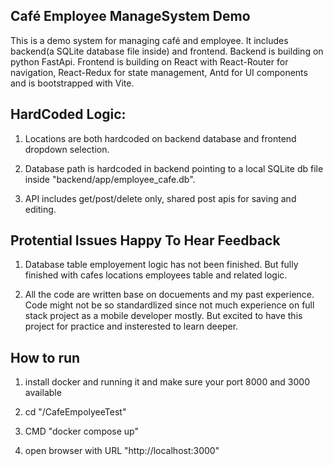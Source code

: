 ## Café Employee ManageSystem Demo

This is a demo system for managing café and employee. It includes backend(a SQLite database file inside) and frontend. Backend is building on python FastApi. Frontend is building on React with React-Router for navigation, React-Redux for state management, Antd for UI components and is bootstrapped with Vite.


## HardCoded Logic:

1. Locations are both hardcoded on backend database and frontend dropdown selection.

2. Database path is hardcoded in backend pointing to a local SQLite db file inside "backend/app/employee_cafe.db".

3. API includes get/post/delete only, shared post apis for saving and editing.


## Protential Issues Happy To Hear Feedback

1. Database table employement logic has not been finished. But fully finished with cafes locations employees table and related logic.

2. All the code are written base on docuements and my past experience. Code might not be so standardlized since not much experience on full stack project as a mobile developer mostly. But excited to have this project for practice and insterested to learn deeper.


## How to run

1. install docker and running it and make sure your port 8000 and 3000 available

2. cd "/CafeEmpolyeeTest"

3. CMD "docker compose up"

4. open browser with URL "http://localhost:3000"
